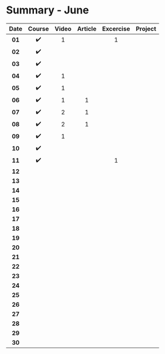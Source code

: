 # Summary - June

| Date | Course | Video | Article | Excercise | Project |
| :--: | :----: | :---: | :-----: | :-------: | :-----: |
| **01** | ✔️  | 1     |         | 1
| **02** | ✔️  |
| **03** | ✔️  |
| **04** | ✔️  | 1     |
| **05** | ✔️  | 1     |
| **06** | ✔️  | 1     | 1
| **07** | ✔️  | 2     | 1 
| **08** | ✔️  | 2     | 1
| **09** | ✔️  | 1
| **10** | ✔️  |
| **11** | ✔️  |       |         | 1
| **12** |
| **13** |
| **14** |
| **15** |
| **16** |
| **17** |
| **18** |
| **19** |
| **20** |
| **21** |
| **22** |
| **23** |
| **24** |
| **25** |
| **26** |
| **27** |
| **28** |
| **29** |
| **30** |

